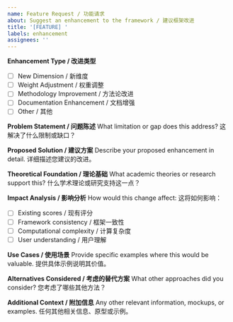 ```yaml
---
name: Feature Request / 功能请求
about: Suggest an enhancement to the framework / 建议框架改进
title: '[FEATURE] '
labels: enhancement
assignees: ''
---
```


**Enhancement Type / 改进类型**
- [ ] New Dimension / 新维度
- [ ] Weight Adjustment / 权重调整
- [ ] Methodology Improvement / 方法论改进
- [ ] Documentation Enhancement / 文档增强
- [ ] Other / 其他

**Problem Statement / 问题陈述**
What limitation or gap does this address?
这解决了什么限制或缺口？

**Proposed Solution / 建议方案**
Describe your proposed enhancement in detail.
详细描述您建议的改进。

**Theoretical Foundation / 理论基础**
What academic theories or research support this?
什么学术理论或研究支持这一点？

**Impact Analysis / 影响分析**
How would this change affect:
这将如何影响：
- [ ] Existing scores / 现有评分
- [ ] Framework consistency / 框架一致性
- [ ] Computational complexity / 计算复杂度
- [ ] User understanding / 用户理解

**Use Cases / 使用场景**
Provide specific examples where this would be valuable.
提供具体示例说明其价值。

**Alternatives Considered / 考虑的替代方案**
What other approaches did you consider?
您考虑了哪些其他方法？

**Additional Context / 附加信息**
Any other relevant information, mockups, or examples.
任何其他相关信息、原型或示例。